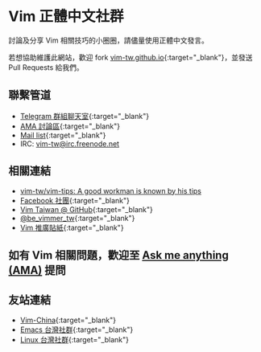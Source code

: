 ---
---

# Vim 正體中文社群

討論及分享 Vim 相關技巧的小圈圈，請儘量使用正體中文發言。

若想協助維護此網站，歡迎 fork [vim-tw.github.io](https://github.com/vim-tw/vim-tw.github.io){:target="_blank"}，並發送 Pull Requests 給我們。

## 聯繫管道

- [Telegram 群組聊天室](https://telegram.me/vim_tw){:target="_blank"}
- [AMA 討論區](https://github.com/vim-tw/ama){:target="_blank"}
- [Mail list](https://groups.google.com/forum/?fromgroups#!forum/vim-taiwan){:target="_blank"}
- IRC: vim-tw@irc.freenode.net

## 相關連結

- [vim-tw/vim-tips: A good workman is known by his tips](https://github.com/vim-tw/vim-tips)
- [Facebook 社團](https://www.facebook.com/groups/vim.tw/){:target="_blank"}
- [Vim Taiwan @ GitHub](https://github.com/vim-tw){:target="_blank"}
- [@be&#95;vimmer&#95;tw](https://twitter.com/be_vimmer_tw){:target="_blank"}
- [Vim 推廣貼紙](https://gist.github.com/chusiang/b608909bccff6ed62eb7){:target="_blank"}

## 如有 Vim 相關問題，歡迎至 <a href='https://github.com/vim-tw/ama/issues' target='_blank'>Ask me anything (AMA)</a> 提問

<ul id="amas"> </ul>

<script>
  fetch('https://api.github.com/repos/vim-tw/ama/issues').then(function(response) {
    return response.json();
  })
  .then(function (amas) {
      var content = '';
      amas.forEach(function(ama, index, array) {
          if (ama.pull_request !== undefined){return;}
          content += `<li><a href="${ama.html_url}">${ama.title}</a> <small>from ${(new Date(ama.created_at).toLocaleString())}</small></li>`;
      });
      return content;
  })
  .catch(function (content) {
      return "<p>請點選上方連結以觀看AMA！</p>";
  })
  .then(function (content) {
      document.getElementById('amas').innerHTML += content;
  });
</script>

## 友站連結

- [Vim-China](http://vim-china.org/){:target="_blank"}
- [Emacs 台灣社群](https://emacser.tw){:target="_blank"}
- [Linux 台灣社群](https://www.linux.org.tw){:target="_blank"}
